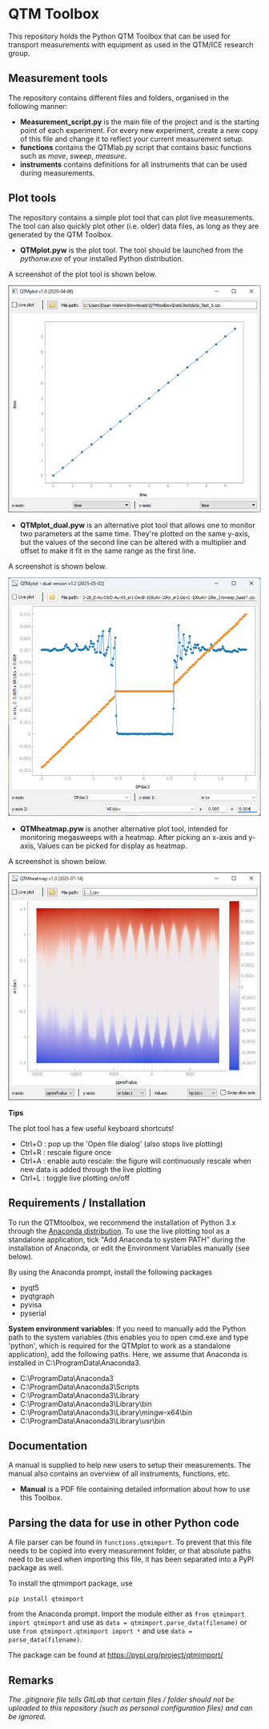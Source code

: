 # QTM Toolbox
This repository holds the Python QTM Toolbox that can be used for transport measurements with equipment as used in the QTM/ICE research group. 

## Measurement tools
The repository contains different files and folders, organised in the following manner:
* **Measurement_script.py** is the main file of the project and is the starting point of each experiment. For every new experiment, create a new copy of this file and change it to reflect your current measurement setup.
* **functions** contains the QTMlab.py script that contains basic functions such as _move_, _sweep_, _measure_. 
* **instruments** contains definitions for all instruments that can be used during measurements. 

## Plot tools
The repository contains a simple plot tool that can plot live measurements. The tool can also quickly plot other (i.e. older) data files, as long as they are generated by the QTM Toolbox.
* **QTMplot.pyw** is the plot tool. The tool should be launched from the _pythonw.exe_ of your installed Python distribution.

A screenshot of the plot tool is shown below. 

![QTMplot.py](images/QTMplot_screenshot.PNG)

* **QTMplot_dual.pyw** is an alternative plot tool that allows one to monitor two parameters at the same time. They're plotted on the same y-axis, but the values of the second line can be altered with a multiplier and offset to make it fit in the same range as the first line.

A screenshot is shown below.

![QTMplot_dual.pyw](images/QTMplot_dual_figv2.png)

* **QTMheatmap.pyw** is another alternative plot tool, intended for monitoring megasweeps with a heatmap. After picking an x-axis and y-axis, Values can be picked for display as heatmap.

A screenshot is shown below.

![QTMheatmap.pyw](images/QTMheatmap.png)

**Tips** 

The plot tool has a few useful keyboard shortcuts!
* Ctrl+O : pop up the 'Open file dialog' (also stops live plotting)
* Ctrl+R : rescale figure once
* Ctrl+A : enable auto rescale: the figure will continuously rescale when new data is added through the live plotting
* Ctrl+L : toggle live plotting on/off

## Requirements / Installation
To run the QTMtoolbox, we recommend the installation of Python 3.x through the [Anaconda distribution](https://www.anaconda.com/distribution/). To use the live plotting tool as a standalone application, tick "Add Anaconda to system PATH" during the installation of Anaconda, or edit the Environment Variables manually (see below).

By using the Anaconda prompt, install the following packages
* pyqt5
* pyqtgraph
* pyvisa
* pyserial

**System environment variables**:
If you need to manually add the Python path to the system variables (this enables you to open cmd.exe and type 'python', which is required for the QTMplot to work as a standalone application), add the following paths. Here, we assume that Anaconda is installed in C:\ProgramData\Anaconda3.
- C:\ProgramData\Anaconda3
- C:\ProgramData\Anaconda3\Scripts
- C:\ProgramData\Anaconda3\Library
- C:\ProgramData\Anaconda3\Library\bin
- C:\ProgramData\Anaconda3\Library\mingw-x64\bin
- C:\ProgramData\Anaconda3\Library\usr\bin

## Documentation
A manual is supplied to help new users to setup their measurements. The manual also contains an overview of all instruments, functions, etc.
* **Manual** is a PDF file containing detailed information about how to use this Toolbox.

## Parsing the data for use in other Python code
A file parser can be found in `functions.qtmimport`. To prevent that this file needs to be copied into every measurement folder, or that absolute paths need to be used when importing this file, it has been separated into a PyPI package as well.

To install the qtmimport package, use
```
pip install qtmimport
```
from the Anaconda prompt. Import the module either as `from qtmimport import qtmimport` and use as `data = qtmimport.parse_data(filename)` or use `from qtmimport.qtmimport import *` and use `data = parse_data(filename)`.

The package can be found at https://pypi.org/project/qtmimport/

## Remarks
_The .gitignore file tells GitLab that certain files / folder should not be uploaded to this repository (such as personal configuration files) and can be ignored._


